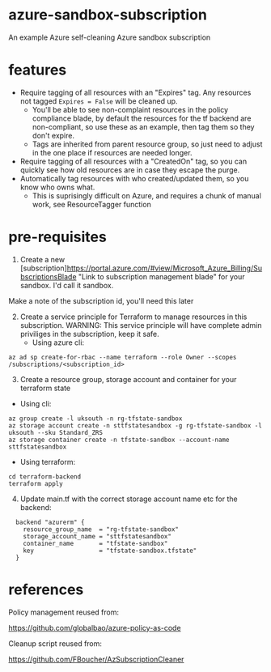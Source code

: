 # azure-sandbox-subscription
An example Azure self-cleaning Azure sandbox subscription

# features

* Require tagging of all resources with an "Expires" tag. Any resources not tagged ```Expires = False``` will be cleaned up.
    * You'll be able to see non-complaint resources in the policy compliance blade, by default the resources for the tf backend are non-compliant, so use these as an example, then tag them so they don't expire.
    * Tags are inherited from parent resource group, so just need to adjust in the one place if resources are needed longer.
* Require tagging of all resources with a "CreatedOn" tag, so you can quickly see how old resources are in case they escape the purge.
* Automatically tag resources with who created/updated them, so you know who owns what.
    * This is suprisingly difficult on Azure, and requires a chunk of manual work, see ResourceTagger function

# pre-requisites

1. Create a new [subscription]https://portal.azure.com/#view/Microsoft_Azure_Billing/SubscriptionsBlade "Link to subscription management blade" for your sandbox. I'd call it sandbox.

Make a note of the subscription id, you'll need this later

2. Create a service principle for Terraform to manage resources in this subscription. WARNING: This service principle will have complete admin priviliges in the subscription, keep it safe.
    * Using azure cli:

```
az ad sp create-for-rbac --name terraform --role Owner --scopes /subscriptions/<subscription_id>
```

3. Create a resource group, storage account and container for your terraform state
* Using cli: 
```
az group create -l uksouth -n rg-tfstate-sandbox
az storage account create -n sttfstatesandbox -g rg-tfstate-sandbox -l uksouth --sku Standard_ZRS
az storage container create -n tfstate-sandbox --account-name sttfstatesandbox
```
* Using terraform:
    
```
cd terraform-backend
terraform apply
```
4. Update main.tf with the correct storage account name etc for the backend:
```
  backend "azurerm" {
    resource_group_name  = "rg-tfstate-sandbox"
    storage_account_name = "sttfstatesandbox"
    container_name       = "tfstate-sandbox"
    key                  = "tfstate-sandbox.tfstate"
  }
```

# references
Policy management reused from:

https://github.com/globalbao/azure-policy-as-code

Cleanup script reused from:

https://github.com/FBoucher/AzSubscriptionCleaner